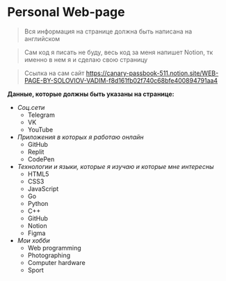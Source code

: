# Personal Web-page

> Вся информация на странице должна быть написана на английском

> Сам код я писать не буду, весь код за меня напишет Notion, тк именно в нем я и сделаю свою страницу

> Ссылка на сам сайт https://canary-passbook-511.notion.site/WEB-PAGE-BY-SOLOVIOV-VADIM-f8d161fb02f740c68bfe400894791aa4

__Данные, которые должны быть указаны на странице:__
* _Соц.сети_ 
    - Telegram
    - VK
    - YouTube
* _Приложения в которых я работаю онлайн_
    - GitHub
    - Replit
    - CodePen
* _Технологии и языки, которые я изучаю и которые мне интересны_
    - HTML5
    - CSS3
    - JavaScript
    - Go
    - Python
    - C++
    - GitHub
    - Notion
    - Figma
* _Мои хобби_
    - Web programming
    - Photographing
    - Computer hardware
    - Sport
